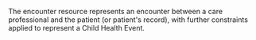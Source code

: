 The encounter resource represents an encounter between a care professional and the patient (or patient's record), with further constraints applied to represent a Child Health Event.